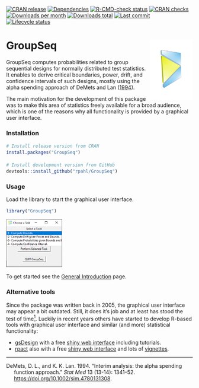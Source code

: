 
<!-- README.md is generated from README.Rmd. Please edit that file -->

<!-- badges: start -->

[![CRAN
release](https://www.r-pkg.org/badges/version/GroupSeq)](https://cran.r-project.org/package=GroupSeq)
[![Dependencies](https://tinyverse.netlify.app/badge/GroupSeq)](https://CRAN.R-project.org/package=GroupSeq)
[![R-CMD-check
status](https://github.com/rpahl/GroupSeq/workflows/R-CMD-check/badge.svg)](https://github.com/rpahl/GroupSeq/actions)
[![CRAN
checks](https://badges.cranchecks.info/summary/GroupSeq.svg)](https://cran.r-project.org/web/checks/check_results_container.html)
[![Downloads per
month](https://cranlogs.r-pkg.org/badges/last-month/GroupSeq)](https://cran.r-project.org/package=GroupSeq)
[![Downloads
total](https://cranlogs.r-pkg.org/badges/grand-total/GroupSeq)](https://cran.r-project.org/package=GroupSeq)
[![Last
commit](https://img.shields.io/github/last-commit/rpahl/GroupSeq.svg)](https://github.com/rpahl/GroupSeq/commits/master)
[![Lifecycle
status](https://img.shields.io/badge/lifecycle-stable-brightgreen.svg)](https://lifecycle.r-lib.org/articles/stages.html#stable)
<!-- badges: end -->

# GroupSeq <img src="man/figures/logo.png" alt="logo" align="right" width="115" height="163"/>

GroupSeq computes probabilities related to group sequential designs for
normally distributed test statistics. It enables to derive critical
boundaries, power, drift, and confidence intervals of such designs,
mostly using the alpha spending approach of DeMets and Lan
([1994](#ref-pmid7973215)).

The main motivation for the development of this package was to make this
area of statistics freely available for a broad audience, which is one
of the reasons why all functionality is provided by a graphical user
interface.

### Installation

``` r
# Install release version from CRAN
install.packages("GroupSeq")

# Install development version from GitHub
devtools::install_github("rpahl/GroupSeq")
```

### Usage

Load the library to start the graphical user interface.

``` r
library("GroupSeq")
```

<img src="man/figures/menu-after-load.png" alt="menu-after-load" width="30%" />

<br>

To get started see the [General
Introduction](https://rpahl.github.io/GroupSeq/articles/GroupSeq.html)
page.

### Alternative tools

Since the package was written back in 2005, the graphical user interface
may appear a bit outdated. Still, it does it’s job and at least has
stood the test of time[$^1$](#refs). Luckily in recent years others have
started to develop R-based tools with graphical user interface and
similar (and more) statistical functionality:

- [gsDesign](https://CRAN.R-project.org/package=gsDesign) with a free
  [shiny web interface](https://gsdesign.shinyapps.io/prod/) including
  tutorials.
- [rpact](https://CRAN.R-project.org/package=rpact) also with a free
  [shiny web interface](https://rpact.shinyapps.io/public) and lots of
  [vignettes](https://www.rpact.com/vignettes).

------------------------------------------------------------------------

<div id="refs" class="references csl-bib-body hanging-indent"
entry-spacing="0">

<div id="ref-pmid7973215" class="csl-entry">

DeMets, D. L., and K. K. Lan. 1994. “<span class="nocase">Interim
analysis: the alpha spending function approach</span>.” *Stat Med* 13
(13-14): 1341–52. <https://doi.org/10.1002/sim.4780131308>.

</div>

</div>
